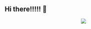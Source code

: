 ## Hi there!!!!!  👋




<p align="center">
  <a href="https://skillicons.dev">
    <img src="https://skillicons.dev/icons?i=git,aws,docker,py,mongodb,php" />
  </a>
</p>



<!--
**joharflo/joharflo** is a ✨ _special_ ✨ repository because its `README.md` (this file) appears on your GitHub profile.

Here are some ideas to get you started:

- 🔭 I’m currently working on ...
- 🌱 I’m currently learning ...
- 👯 I’m looking to collaborate on ...
- 🤔 I’m looking for help with ...
- 💬 Ask me about ...
- 📫 How to reach me: ...
- 😄 Pronouns: ...
- ⚡ Fun fact: ...
-->

